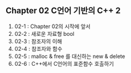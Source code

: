 Chapter 02 C언어 기반의 C++ 2
---
1. 02-1 : Chapter 02의 시작에 앞서
2. 02-2 : 새로운 자료형 bool 
3. 02-3 : 참조자의 이해
4. 02-4 : 참조자와 함수
5. 02-5 : malloc & free 를 대신하는 new & delete
6. 02-6 : C++에서 C언어의 표준함수 호출하기